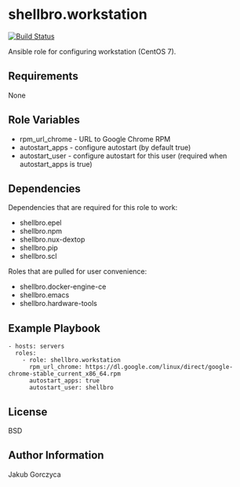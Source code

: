 shellbro.workstation
===========

[![Build Status](https://travis-ci.org/shellbro/ansible-role-workstation.svg?branch=master)](https://travis-ci.org/shellbro/ansible-role-workstation)

Ansible role for configuring workstation (CentOS 7).

Requirements
------------

None

Role Variables
--------------

* rpm_url_chrome - URL to Google Chrome RPM
* autostart_apps - configure autostart (by default true)
* autostart_user - configure autostart for this user (required when
autostart_apps is true)

Dependencies
------------

Dependencies that are required for this role to work:

* shellbro.epel
* shellbro.npm
* shellbro.nux-dextop
* shellbro.pip
* shellbro.scl

Roles that are pulled for user convenience:

* shellbro.docker-engine-ce
* shellbro.emacs
* shellbro.hardware-tools

Example Playbook
----------------

    - hosts: servers
      roles:
        - role: shellbro.workstation
          rpm_url_chrome: https://dl.google.com/linux/direct/google-chrome-stable_current_x86_64.rpm
          autostart_apps: true
          autostart_user: shellbro

License
-------

BSD

Author Information
------------------

Jakub Gorczyca
